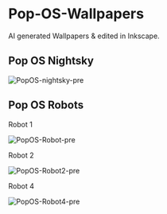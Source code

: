 # Pop-OS-Wallpapers
AI generated Wallpapers &amp; edited in Inkscape.

Pop OS Nightsky
--
![PopOS-nightsky-pre](https://github.com/user-attachments/assets/2cb0dd2b-7a16-4082-b2aa-146f37b45335)

Pop OS Robots
--
Robot 1

![PopOS-Robot-pre](https://github.com/user-attachments/assets/9e2f862d-b3e9-421b-a940-a386a57dc482)

Robot 2

![PopOS-Robot2-pre](https://github.com/user-attachments/assets/d63e92b3-1d65-4804-bc4f-4b36124fbc4f)

Robot 4

![PopOS-Robot4-pre](https://github.com/user-attachments/assets/5a5d5580-27f5-4de8-bdd2-d049f66df781)

